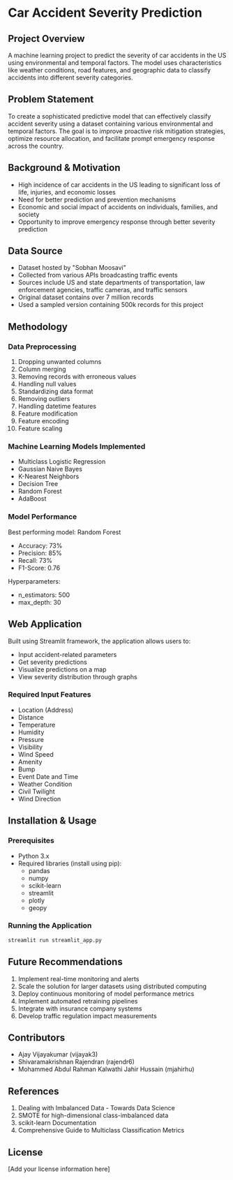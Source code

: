 # Car Accident Severity Prediction

## Project Overview
A machine learning project to predict the severity of car accidents in the US using environmental and temporal factors. The model uses characteristics like weather conditions, road features, and geographic data to classify accidents into different severity categories.

## Problem Statement
To create a sophisticated predictive model that can effectively classify accident severity using a dataset containing various environmental and temporal factors. The goal is to improve proactive risk mitigation strategies, optimize resource allocation, and facilitate prompt emergency response across the country.

## Background & Motivation
- High incidence of car accidents in the US leading to significant loss of life, injuries, and economic losses
- Need for better prediction and prevention mechanisms
- Economic and social impact of accidents on individuals, families, and society
- Opportunity to improve emergency response through better severity prediction

## Data Source
- Dataset hosted by "Sobhan Moosavi"
- Collected from various APIs broadcasting traffic events
- Sources include US and state departments of transportation, law enforcement agencies, traffic cameras, and traffic sensors
- Original dataset contains over 7 million records
- Used a sampled version containing 500k records for this project

## Methodology

### Data Preprocessing
1. Dropping unwanted columns
2. Column merging
3. Removing records with erroneous values
4. Handling null values
5. Standardizing data format
6. Removing outliers
7. Handling datetime features
8. Feature modification
9. Feature encoding
10. Feature scaling

### Machine Learning Models Implemented
- Multiclass Logistic Regression
- Gaussian Naive Bayes
- K-Nearest Neighbors
- Decision Tree
- Random Forest
- AdaBoost

### Model Performance
Best performing model: Random Forest
- Accuracy: 73%
- Precision: 85%
- Recall: 73%
- F1-Score: 0.76

Hyperparameters:
- n_estimators: 500
- max_depth: 30

## Web Application
Built using Streamlit framework, the application allows users to:
- Input accident-related parameters
- Get severity predictions
- Visualize predictions on a map
- View severity distribution through graphs

### Required Input Features
- Location (Address)
- Distance
- Temperature
- Humidity
- Pressure
- Visibility
- Wind Speed
- Amenity
- Bump
- Event Date and Time
- Weather Condition
- Civil Twilight
- Wind Direction

## Installation & Usage

### Prerequisites
- Python 3.x
- Required libraries (install using pip):
  - pandas
  - numpy
  - scikit-learn
  - streamlit
  - plotly
  - geopy

### Running the Application
```bash
streamlit run streamlit_app.py
```

## Future Recommendations
1. Implement real-time monitoring and alerts
2. Scale the solution for larger datasets using distributed computing
3. Deploy continuous monitoring of model performance metrics
4. Implement automated retraining pipelines
5. Integrate with insurance company systems
6. Develop traffic regulation impact measurements

## Contributors
- Ajay Vijayakumar (vijayak3)
- Shivaramakrishnan Rajendran (rajendr6)
- Mohammed Abdul Rahman Kalwathi Jahir Hussain (mjahirhu)

## References
1. Dealing with Imbalanced Data - Towards Data Science
2. SMOTE for high-dimensional class-imbalanced data
3. scikit-learn Documentation
4. Comprehensive Guide to Multiclass Classification Metrics

## License
[Add your license information here]
